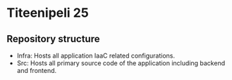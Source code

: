 # Titeenipeli 25

## Repository structure

- Infra: Hosts all application IaaC related configurations.
- Src: Hosts all primary source code of the application including backend and frontend.
